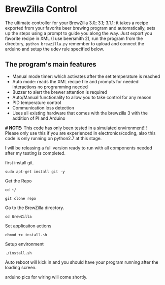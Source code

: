 BrewZilla Control 
==================
The ultimate controller for your BrewZilla 3.0; 3.1; 3.1.1; it takes a recipe exported from your favorite beer brewing program and automatically, sets up the steps using a prompt to guide you along the way. Just export you favorite recipe in XML (I use beersmith 2), run the program from the directory, ```python brewzilla.py``` remember to upload and connect the arduino and setup the udev rule specified below. 

The program's main features
----------------------------
- Manual mode timer: which activates after the set temperature is reached
- Auto mode: reads the XML recipe file and prompts for needed interactions no programming needed
- Buzzer to alert the brewer attention is required
- Auto/Manual functionality to allow you to take control for any reason
- PID temperature control
- Communication loss detection
- Uses all existing hardware that comes with the brewzilla 3 with the addition of PI and Arduino



<b># NOTE:</b> This code has only been tested in a simulated environment!!! Please only use this if you are experienced in electronics/coding, also this code is only running on python2.7 at this stage.

I will be releasing a full version ready to run with all components needed after my testing is completed. 

first install git.
```
sudo apt-get install git -y 
```

Get the Repo
```
cd ~/
```

```
git clone repo
```

Go to the BrewZilla directory.
```
cd BrewZilla
```
Set applicaiton actions
```
chmod +x install.sh
```
Setup environment
```
./install.sh
```

Auto reboot will kick in and you should have your program running after the loading screen. 

arduino pics for wiring will come shortly. 


